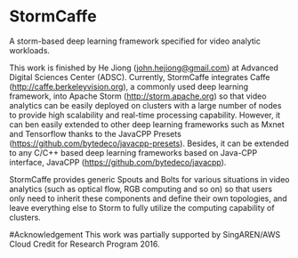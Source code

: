 # StormCaffe
A storm-based deep learning framework specified for video analytic workloads.

This work is finished by He Jiong (john.hejiong@gmail.com) at Advanced Digital Sciences Center (ADSC). Currently, StormCaffe integrates Caffe (http://caffe.berkeleyvision.org), a commonly used deep learning framework, into Apache Storm (http://storm.apache.org) so that video analytics can be easily deployed on clusters with a large number of nodes to provide high scalability and real-time processing capability. However, it can ben easily extended to other deep learning frameworks such as Mxnet and Tensorflow thanks to the JavaCPP Presets (https://github.com/bytedeco/javacpp-presets). Besides, it can be extended to any C/C++ based deep learning frameworks based on Java-CPP interface, JavaCPP (https://github.com/bytedeco/javacpp).

StormCaffe provides generic Spouts and Bolts for various situations in video analytics (such as optical flow, RGB computing and so on) so that users only need to inherit these components and define their own topologies, and leave everything else to Storm to fully utilize the computing capability of clusters.


#Acknowledgement
This work was partially supported by SingAREN/AWS Cloud Credit for Research Program 2016.

